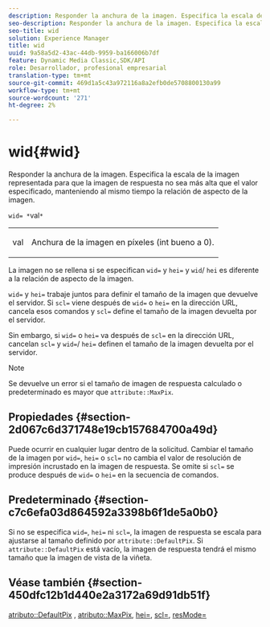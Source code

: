 ```yaml
---
description: Responder la anchura de la imagen. Especifica la escala de la imagen representada para que la imagen de respuesta no sea más alta que el valor especificado, manteniendo al mismo tiempo la relación de aspecto de la imagen.
seo-description: Responder la anchura de la imagen. Especifica la escala de la imagen representada para que la imagen de respuesta no sea más alta que el valor especificado, manteniendo al mismo tiempo la relación de aspecto de la imagen.
seo-title: wid
solution: Experience Manager
title: wid
uuid: 9a58a5d2-43ac-44db-9959-ba166006b7df
feature: Dynamic Media Classic,SDK/API
role: Desarrollador, profesional empresarial
translation-type: tm+mt
source-git-commit: 469d1a5c43a972116a8a2efb0de5708800130a99
workflow-type: tm+mt
source-wordcount: '271'
ht-degree: 2%

---
```



# wid{#wid}

Responder la anchura de la imagen. Especifica la escala de la imagen representada para que la imagen de respuesta no sea más alta que el valor especificado, manteniendo al mismo tiempo la relación de aspecto de la imagen.

`wid= *`val`*`

<table id="simpletable_1C898A7B99114BE986EC5553F6A31E82"> 
 <tr class="strow"> 
  <td class="stentry"> <p><span class="varname"> val</span> </p> </td> 
  <td class="stentry"> <p>Anchura de la imagen en píxeles (int bueno a 0). </p></td> 
 </tr> 
</table>

La imagen no se rellena si se especifican `wid=` y `hei=` y `wid`/ `hei` es diferente a la relación de aspecto de la imagen.

`wid=` y  `hei=` trabaje juntos para definir el tamaño de la imagen que devuelve el servidor. Si `scl=` viene después de `wid=` o `hei=` en la dirección URL, cancela esos comandos y `scl=` define el tamaño de la imagen devuelta por el servidor.

Sin embargo, si `wid=` o `hei=` va después de `scl=` en la dirección URL, cancelan `scl=` y `wid=`/ `hei=` definen el tamaño de la imagen devuelta por el servidor.

>[!NOTE]
>
>Se devuelve un error si el tamaño de imagen de respuesta calculado o predeterminado es mayor que `attribute::MaxPix`.

## Propiedades {#section-2d067c6d371748e19cb157684700a49d}

Puede ocurrir en cualquier lugar dentro de la solicitud. Cambiar el tamaño de la imagen por `wid=`, `hei=` o `scl=` no cambia el valor de resolución de impresión incrustado en la imagen de respuesta. Se omite si `scl=` se produce después de `wid=` o `hei=` en la secuencia de comandos.

## Predeterminado {#section-c7c6efa03d864592a3398b6f1de5a0b0}

Si no se especifica `wid=`, `hei=` ni `scl=`, la imagen de respuesta se escala para ajustarse al tamaño definido por `attribute::DefaultPix`. Si `attribute::DefaultPix` está vacío, la imagen de respuesta tendrá el mismo tamaño que la imagen de vista de la viñeta.

## Véase también {#section-450dfc12b1d440e2a3172a69d91db51f}

[atributo::DefaultPix](../../../../../ir-api/material-cat/image-rendering-api-ref/c-ir-material-catalog/c-ir-attributes-reference/r-ir-defaultpix.md#reference-102c98f9b5d24d2aaaeb756653fb0e6f) ,  [atributo::MaxPix](../../../../../ir-api/material-cat/image-rendering-api-ref/c-ir-material-catalog/c-ir-attributes-reference/r-ir-maxpix.md#reference-569f186bbc2840a6bd3cffa8ff3e7657),  [hei=](../../../../../ir-api/http-protocol/image-rendering-api-ref/c-ir-http-protocol-ref/c-ir-http-protocol-command-reference/r-ir-hei.md#reference-1c08f60365a94417a39867c09cac5478),  [scl=](../../../../../ir-api/http-protocol/image-rendering-api-ref/c-ir-http-protocol-ref/c-ir-http-protocol-command-reference/r-ir-scl.md#reference-b14b51a6cbe34f0bba42880540592f29),  [resMode=](../../../../../ir-api/http-protocol/image-rendering-api-ref/c-ir-http-protocol-ref/c-ir-http-protocol-command-reference/r-ir-http-resmode.md#reference-851a5b636f8948cfb11456c9b7dab0d3)
